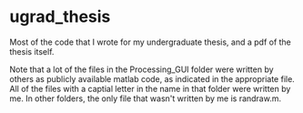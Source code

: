 # ugrad_thesis
Most of the code that I wrote for my undergraduate thesis, and a pdf of the thesis itself.

Note that a lot of the files in the Processing_GUI folder were written by others as publicly available matlab code, as indicated in the appropriate file. All of the files with a captial letter in the name in that folder were written by me. In other folders, the only file that wasn't written by me is randraw.m.
